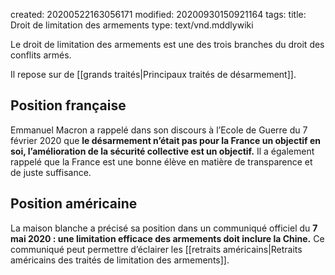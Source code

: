 created: 20200522163056171
modified: 20200930150921164
tags: 
title: Droit de limitation des armements
type: text/vnd.mddlywiki

Le droit de limitation des armements est une des trois branches du droit des conflits armés.

Il repose sur de [[grands traités|Principaux traités de désarmement]]. 

## Position française

Emmanuel Macron a rappelé dans son discours à l’Ecole de Guerre du 7 février 2020 que **le désarmement n’était pas pour la France un objectif en soi, l’amélioration de la sécurité collective est un objectif.** Il a également rappelé que la France est une bonne élève en matière de transparence et de juste suffisance.

## Position américaine

La maison blanche a précisé sa position dans un communiqué officiel du **7 mai 2020 : une limitation efficace des armements doit inclure la Chine.** Ce communiqué peut permettre d’éclairer les [[retraits américains|Retraits américains des traités de limitation des armements]].